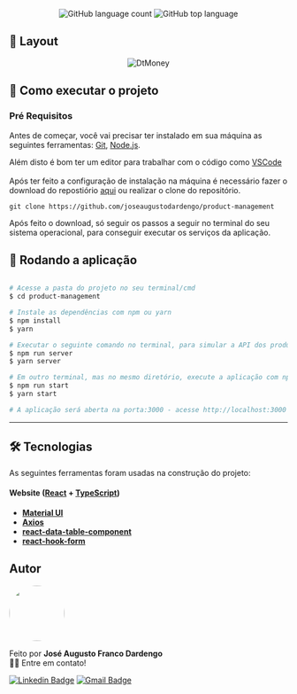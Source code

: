 <p align="center">
  <img alt="GitHub language count" src="https://img.shields.io/github/languages/count/joseaugustodardengo/product-management">

  <img alt="GitHub top language" src="https://img.shields.io/github/languages/top/joseaugustodardengo/product-management">

</p>

<h2 id="layout"> 🎨 Layout </h2>

<p align="center" style="display: flex; align-items: flex-start; justify-content: center;">
  <img alt="DtMoney" title="#DtMoney" src="./assets/image-gallery.png" />
</p>

<h2 id="como-executar-o-projeto"> 🚀 Como executar o projeto </h2>

### Pré Requisitos
Antes de começar, você vai precisar ter instalado em sua máquina as seguintes ferramentas:
[Git](https://git-scm.com), [Node.js](https://nodejs.org/en/).

Além disto é bom ter um editor para trabalhar com o código como [VSCode](https://code.visualstudio.com/) <br/> <br/>
Após ter feito a configuração de instalação na máquina é necessário fazer o download do repostiório [aqui](https://github.com/joseaugustodardengo/product-management/archive/master.zip)
ou realizar o clone do repositório.
```
git clone https://github.com/joseaugustodardengo/product-management
```
Após feito o download, só seguir os passos a seguir no terminal do seu sistema operacional, para conseguir executar os serviços da aplicação.

<h2 id="como-executar-o-projeto"> 🧭 Rodando a aplicação </h2>

```bash

# Acesse a pasta do projeto no seu terminal/cmd
$ cd product-management

# Instale as dependências com npm ou yarn
$ npm install
$ yarn

# Executar o seguinte comando no terminal, para simular a API dos produtos, com npm ou yarn
$ npm run server
$ yarn server

# Em outro terminal, mas no mesmo diretório, execute a aplicação com npm ou yarn
$ npm run start
$ yarn start

# A aplicação será aberta na porta:3000 - acesse http://localhost:3000
```
---

<h2 id="tecnologias"> 🛠 Tecnologias </h2>

As seguintes ferramentas foram usadas na construção do projeto:

#### **Website**  ([React](https://reactjs.org/)  +  [TypeScript](https://www.typescriptlang.org/))

-   **[Material UI](https://material-ui.com/)**
-   **[Axios](https://github.com/axios/axios)**
-   **[react-data-table-component](https://www.npmjs.com/package/react-data-table-component)**
-   **[react-hook-form](https://react-hook-form.com/)**

<h2 id="autor"> Autor </h2>
<img style="border-radius: 50%;" src="https://avatars1.githubusercontent.com/u/60450451?s=460&u=b5f6c306e7760f9d0b89839c5e0b6b105db684a0&v=4" width="100px;" alt=""/>

Feito por **José Augusto Franco Dardengo** <br/>
👋🏽 Entre em contato!

[![Linkedin Badge](https://img.shields.io/badge/-José-blue?style=flat-square&logo=Linkedin&logoColor=white&link=https://www.linkedin.com/in/jose-augusto-franco-dardengo/)](https://www.linkedin.com/in/jose-augusto-franco-dardengo/)
[![Gmail Badge](https://img.shields.io/badge/-jfrancodardengo@gmail.com-c14438?style=flat-square&logo=Gmail&logoColor=white&link=mailto:jfrancodardengo@gmail.com)](mailto:jfrancodardengo@gmail.com)
